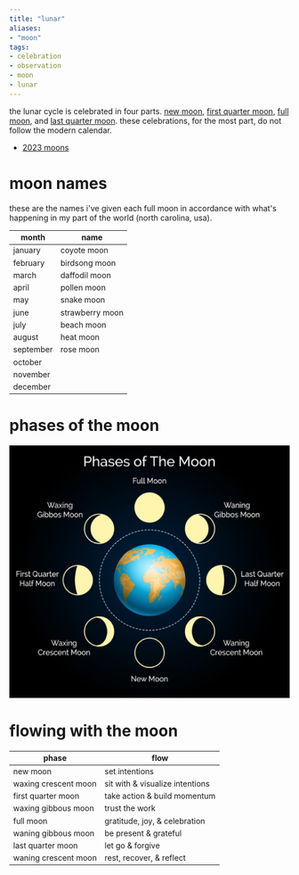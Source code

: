 ```yaml
---
title: "lunar"
aliases:
- "moon"
tags:
- celebration
- observation
- moon
- lunar
---
```


the lunar cycle is celebrated in four parts. [new moon](new%20moon.md), [first quarter moon](first%20quarter%20moon.md), [full moon](full%20moon.md), and [last quarter moon](last%20quarter%20moon.md). these celebrations, for the most part, do not follow the modern calendar.

- [2023 moons](2023%20moons.md)

# moon names

these are the names i've given each full moon in accordance with what's happening in my part of the world (north carolina, usa).

month|name
-|-
january|coyote moon
february|birdsong moon
march|daffodil moon
april|pollen moon
may|snake moon
june|strawberry moon
july|beach moon
august|heat moon
september|rose moon
october|
november|
december|

# phases of the moon

![](upload/lunar-phases-of-the-moon.png)

# flowing with the moon

phase|flow
-|-
new moon|set intentions
waxing crescent moon|sit with & visualize intentions
first quarter moon|take action & build momentum
waxing gibbous moon|trust the work
full moon|gratitude, joy, & celebration
waning gibbous moon|be present & grateful
last quarter moon|let go & forgive
waning crescent moon|rest, recover, & reflect